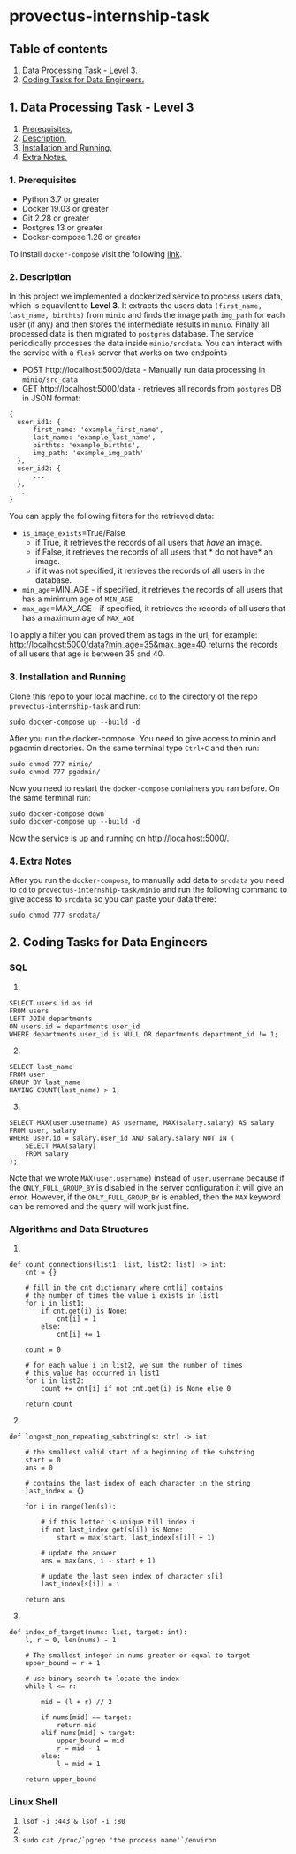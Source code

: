 # provectus-internship-task

## Table of contents
1. [ Data Processing Task - Level 3. ](#level3)
2. [ Coding Tasks for Data Engineers. ](#codingtasks)

<a name="level3"></a>
## 1. Data Processing Task - Level 3

1. [ Prerequisites. ](#prereq)
2. [ Description. ](#desc)
3. [ Installation and Running. ](#install)
4. [ Extra Notes. ](#usage)


<a name="prereq"></a>
### 1. Prerequisites
- Python 3.7 or greater
- Docker 19.03 or greater
- Git 2.28 or greater
- Postgres 13 or greater
- Docker-compose 1.26 or greater

To install `docker-compose` visit the following [link](https://docs.docker.com/compose/install/).


<a name="desc"></a>
### 2. Description
In this project we implemented a dockerized service to process users data, which is equavilent to **Level 3**. It extracts the users data `(first_name, last_name, birthts)` from `minio` and finds the image path `img_path` 
for each user (if any) and then stores the intermediate results in `minio`. Finally all processed data is then migrated to `postgres` database. The service 
periodically processes the data inside `minio/srcdata`. You can interact with the service with a `flask` server that works on two endpoints
- POST http://localhost:5000/data - Manually run data processing in `minio/src_data`
- GET http://localhost:5000/data - retrieves all records from `postgres` DB in JSON format:
```
{
  user_id1: {
      first_name: 'example_first_name',
      last_name: 'example_last_name',
      birthts: 'example_birthts',
      img_path: 'example_img_path'
  },
  user_id2: {
      ...
  },
  ...
}
```
You can apply the following filters for the retrieved data:
- `is_image_exists`=True/False
  - if True, it retrieves the records of all users that *have* an image.
  - if False, it retrieves the records of all users that * do not have* an image.
  - if it was not specified, it retrieves the records of all users in the database.
- `min_age`=MIN_AGE - if specified, it retrieves the records of all users that has a minimum age of `MIN_AGE`
- `max_age`=MAX_AGE - if specified, it retrieves the records of all users that has a maximum age of `MAX_AGE`

To apply a filter you can proved them as tags in the url, for example: [http://localhost:5000/data?min_age=35&max_age=40](http://localhost/data?min_age=35&max_age=40)
returns the records of all users that age is between 35 and 40.

<a name="install"></a>
### 3. Installation and Running
Clone this repo to your local machine. `cd` to the directory of the repo `provectus-internship-task` and run:
```
sudo docker-compose up --build -d
```
After you run the docker-compose. You need to give access to minio and pgadmin directories. On the same terminal type `Ctrl+C` and then run:
```
sudo chmod 777 minio/
sudo chmod 777 pgadmin/
```
Now you need to restart the `docker-compose` containers you ran before. On the same terminal run:
```
sudo docker-compose down
sudo docker-compose up --build -d
```
Now the service is up and running on [http://localhost:5000/](http://localhost:5000/).


<a name="usage"></a>
### 4. Extra Notes

After you run the `docker-compose`, to manually add data to `srcdata` you need to `cd` to `provectus-internship-task/minio` and run the following command 
to give access to `srcdata` so you can paste your data there:
```
sudo chmod 777 srcdata/
```

<a name="codingtasks"></a>
## 2. Coding Tasks for Data Engineers

### SQL
1. 
```
SELECT users.id as id
FROM users
LEFT JOIN departments
ON users.id = departments.user_id
WHERE departments.user_id is NULL OR departments.department_id != 1;
```

2.
```
SELECT last_name 
FROM user
GROUP BY last_name
HAVING COUNT(last_name) > 1;
```

3.
```
SELECT MAX(user.username) AS username, MAX(salary.salary) AS salary
FROM user, salary
WHERE user.id = salary.user_id AND salary.salary NOT IN (
	SELECT MAX(salary)
	FROM salary
);
```
Note that we wrote `MAX(user.username)` instead of `user.username` because if the `ONLY_FULL_GROUP_BY` is disabled 
in the server configuration it will give an error. However, if the `ONLY_FULL_GROUP_BY` is enabled, then the `MAX` keyword
can be removed and the query will work just fine.

### Algorithms and Data Structures
1.
```
def count_connections(list1: list, list2: list) -> int:
    cnt = {}

    # fill in the cnt dictionary where cnt[i] contains
    # the number of times the value i exists in list1
    for i in list1:
        if cnt.get(i) is None:
            cnt[i] = 1
        else:
            cnt[i] += 1

    count = 0

    # for each value i in list2, we sum the number of times
    # this value has occurred in list1
    for i in list2:
        count += cnt[i] if not cnt.get(i) is None else 0

    return count
```
2.
```
def longest_non_repeating_substring(s: str) -> int:

    # the smallest valid start of a beginning of the substring
    start = 0
    ans = 0

    # contains the last index of each character in the string
    last_index = {}

    for i in range(len(s)):

        # if this letter is unique till index i
        if not last_index.get(s[i]) is None:
            start = max(start, last_index[s[i]] + 1)

        # update the answer
        ans = max(ans, i - start + 1)

        # update the last seen index of character s[i]
        last_index[s[i]] = i

    return ans
```
3.
```
def index_of_target(nums: list, target: int):
    l, r = 0, len(nums) - 1

    # The smallest integer in nums greater or equal to target
    upper_bound = r + 1

    # use binary search to locate the index
    while l <= r:

        mid = (l + r) // 2

        if nums[mid] == target:
            return mid
        elif nums[mid] > target:
            upper_bound = mid
            r = mid - 1
        else:
            l = mid + 1

    return upper_bound
```
### Linux Shell
1. `lsof -i :443 & lsof -i :80`
2. 
3. ``sudo cat /proc/`pgrep 'the process name'`/environ``
